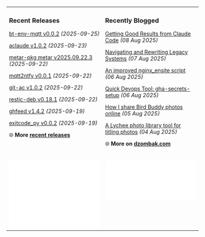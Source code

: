 <table><tr><td valign="top" width="50%" style="margin-bottom: 1em;">

### Recent Releases

<!-- recent_releases starts -->
[bt-env-mqtt v0.0.2](https://github.com/cdzombak/bt-env-mqtt/releases/tag/v0.0.2) *(2025-09-25)*

[aclaude v1.0.2](https://github.com/cdzombak/aclaude/releases/tag/v1.0.2) *(2025-09-23)*

[metar-pkg metar v2025.09.22.3](https://github.com/cdzombak/metar-pkg/releases/tag/v2025.09.22.3) *(2025-09-22)*

[mqtt2ntfy v0.0.1](https://github.com/cdzombak/mqtt2ntfy/releases/tag/v0.0.1) *(2025-09-22)*

[git-ac v1.0.2](https://github.com/cdzombak/git-ac/releases/tag/v1.0.2) *(2025-09-22)*

[restic-deb v0.18.1](https://github.com/cdzombak/restic-deb/releases/tag/v0.18.1) *(2025-09-22)*

[ghfeed v1.4.2](https://github.com/cdzombak/ghfeed/releases/tag/v1.4.2) *(2025-09-19)*

[exitcode_py v0.0.2](https://github.com/cdzombak/exitcode_py/releases/tag/v0.0.2) *(2025-09-19)*
<!-- recent_releases ends -->
🌐 **More [recent releases](https://github.com/cdzombak/cdzombak/blob/main/RELEASES.md)**
<br />
<br />
</td><td valign="top" width="50%" style="margin-bottom: 1em;">

### Recently Blogged

<!-- blog starts -->
[Getting Good Results from Claude Code](https://www.dzombak.com/blog/2025/08/getting-good-results-from-claude-code/) *(08 Aug 2025)*

[Navigating and Rewriting Legacy Systems](https://www.dzombak.com/blog/2025/08/navigating-and-rewriting-legacy-systems/) *(07 Aug 2025)*

[An improved nginx_ensite script](https://www.dzombak.com/blog/2025/08/an-improved-nginx_ensite-script/) *(06 Aug 2025)*

[Quick Devops Tool: gha-secrets-setup](https://www.dzombak.com/blog/2025/08/quick-devops-tool-gha-secrets-setup/) *(06 Aug 2025)*

[How I share Bird Buddy photos online](https://www.dzombak.com/blog/2025/08/how-i-share-bird-buddy-photos-online/) *(05 Aug 2025)*

[A Lychee photo library tool for titling photos](https://www.dzombak.com/blog/2025/08/a-lychee-photo-library-tool-for-titling-photos/) *(04 Aug 2025)*
<!-- blog ends -->
🌐 **More on [dzombak.com](https://www.dzombak.com/blog)**
<br />
<br />
</td></tr><tr><td valign="top" width="50%"><a href="https://github.com/cdzombak"> <picture><img src="/github-summary.svg" alt="@cdzombak summary"></picture></a></td><td valign="top" width="50%"><a href="https://github.com/sponsors/cdzombak"> <picture><img src="/github-sponsor.svg" alt="sponsor me"></picture></a><br /><br /></td></tr></table>
